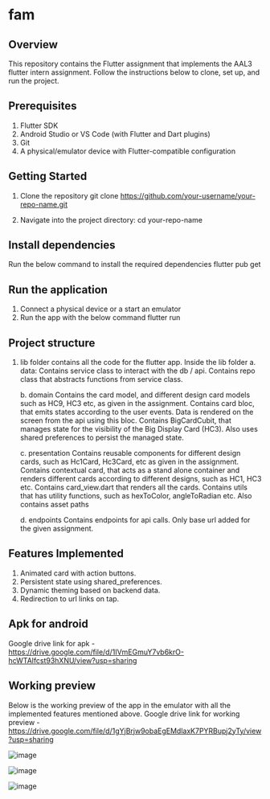 # fam

## Overview
This repository contains the Flutter assignment that implements the AAL3 flutter intern assignment. Follow the instructions below to clone, set up, and run the project.

## Prerequisites
1. Flutter SDK
2. Android Studio or VS Code (with Flutter and Dart plugins)
3. Git
4. A physical/emulator device with Flutter-compatible configuration

## Getting Started
1. Clone the repository
   git clone https://github.com/your-username/your-repo-name.git

2. Navigate into the project directory:
   cd your-repo-name

## Install dependencies
Run the below command to install the required dependencies
  flutter pub get

## Run the application
1. Connect a physical device or a start an emulator
2. Run the app with the below command
   flutter run

## Project structure
1. lib folder contains all the code for the flutter app. Inside the lib folder
     a. data: Contains service class to interact with the db / api.
              Contains repo class that abstracts functions from service class.

     b. domain
         Contains the card model, and different design card models such as HC9, HC3 etc, as given in the assignment.
         Contains card bloc, that emits states according to the user events. Data is rendered on the screen from the api using this bloc.
         Contains BigCardCubit, that manages state for the visibility of the Big Display Card (HC3). Also uses shared preferences to persist the managed state.

     c. presentation
         Contains reusable components for different design cards, such as Hc1Card, Hc3Card, etc as given in the assignment.
         Contains contextual card, that acts as a stand alone container and renders different cards according to different designs, such as HC1, HC3 etc.
         Contains card_view.dart that renders all the cards.
         Contains utils that has utility functions, such as hexToColor, angleToRadian etc. Also contains asset paths

     d. endpoints
         Contains endpoints for api calls.
         Only base url added for the given assignment.

## Features Implemented
  1. Animated card with action buttons.
  2. Persistent state using shared_preferences.
  3. Dynamic theming based on backend data.
  4. Redirection to url links on tap.


## Apk for android
  Google drive link for apk - https://drive.google.com/file/d/1IVmEGmuY7vb6krO-hcWTAlfcst93hXNU/view?usp=sharing

## Working preview
Below is the working preview of the app in the emulator with all the implemented features mentioned above.
Google drive link for working preview - https://drive.google.com/file/d/1gYjBrjw9obaEgEMdlaxK7PYRBupj2yTy/view?usp=sharing

![image](https://github.com/user-attachments/assets/3608f66c-28e8-4a02-bbed-ae7ecb3212bc)

![image](https://github.com/user-attachments/assets/149a3c56-d838-423e-bb3b-907e7c2e6eb1)

![image](https://github.com/user-attachments/assets/4066a155-9e47-4897-9e5c-be3f5c89630d)







